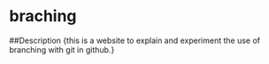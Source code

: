 # braching

##Description
{this is a website to explain and experiment the use of branching with git in github.}
